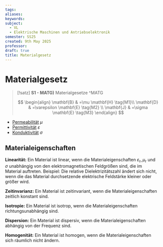 ```yaml
---
tags: 
aliases: 
keywords: 
subject:
  - VL
  - Elektrische Maschinen und Antriebselektronik
semester: SS25
created: 9th May 2025
professor:
draft: true
title: Materialgesetz
---
```


# Materialgesetz

> [!satz] **S1 - MATG)** Materialgesetze ^MATG
> 
> $$
> \begin{align}
> \mathbf{B} & =\mu \mathbf{H} \tag{M1}\\
> \mathbf{D} & =\varepsilon \mathbf{E} \tag{M2} \\
> \mathbf{J} & =\sigma \mathbf{E} \tag{M3}
> \end{align}
> $$

- [Permeabilität](../Physik/Konstanten/Permeablität.md) $\mu$
- [Permittivität](../Physik/Konstanten/Dielektrikum.md) $\varepsilon$
- [Konduktivität](../Chemie/elektrischer%20Leiter.md) $\sigma$

## Materialeigenschaften

**Linearität:** Ein Material ist linear, wenn die Materialeigenschaften $\varepsilon_{\mathrm{r}}, \mu_{\mathrm{r}}$ und $\sigma$ unabhängig von den elektromagnetischen Feldgrößen sind, die im Material auftreten. Beispiel: Die relative Dielektrizitätszahl ändert sich nicht, wenn die das Material durchsetzende elektrische Feldstärke kleiner oder größer wird.

**Zeitinvarianz:** Ein Material ist zeitinvariant, wenn die Materialeigenschaften zeitlich konstant sind.

**Isotropie:** Ein Material ist isotrop, wenn die Materialeigenschaften richtungsunabhängig sind.

**Dispersion:** Ein Material ist dispersiv, wenn die Materialeigenschaften abhängig von der Frequenz sind.

**Homogenität:** Ein Material ist homogen, wenn die Materialeigenschaften sich räumlich nicht ändern.